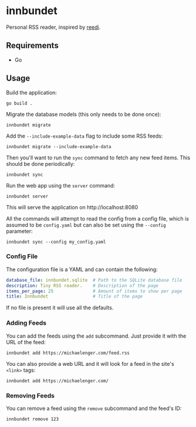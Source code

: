 # innbundet

Personal RSS reader, inspired by [reedi](https://github.com/facundoolano/feedi).

## Requirements

* Go

## Usage

Build the application:

```shell
go build .
```

Migrate the database models (this only needs to be done once):

```shell
innbundet migrate
```

Add the `--include-example-data` flag to include some RSS feeds:

```shell
innbundet migrate --include-example-data
```

Then you'll want to run the `sync` command to fetch any new feed items. This
should be done periodically:

```shell
innbundet sync
```

Run the web app using the `server` command:

```shell
innbundet server
```

This will serve the application on http://localhost:8080

All the commands will attempt to read the config from a config file, which is
assumed to be `config.yaml` but can also be set using the `--config` parameter:

```shell
innbundet sync --config my_config.yaml
```

### Config File

The configuration file is a YAML and can contain the following:

```yaml
database_file: innbundet.sqlite  # Path to the SQLite database file
description: Tiny RSS reader.    # Description of the page
items_per_page: 25               # Amount of items to show per page
title: Innbundet                 # Title of the page
```

If no file is present it will use all the defaults.

### Adding Feeds

You can add the feeds using the `add` subcommand. Just provide it with the URL
of the feed:

```shell
innbundet add https://michaelenger.com/feed.rss
```

You can also provide a web URL and it will look for a feed in the site's
`<link>` tags:

```shell
innbundet add https://michaelenger.com/
```

### Removing Feeds

You can remove a feed using the `remove` subcommand and the feed's ID:

```shell
innbundet remove 123
```
